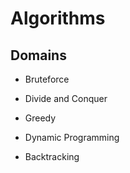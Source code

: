 # Algorithms

## Domains

* Bruteforce

* Divide and Conquer

* Greedy

* Dynamic Programming

* Backtracking
